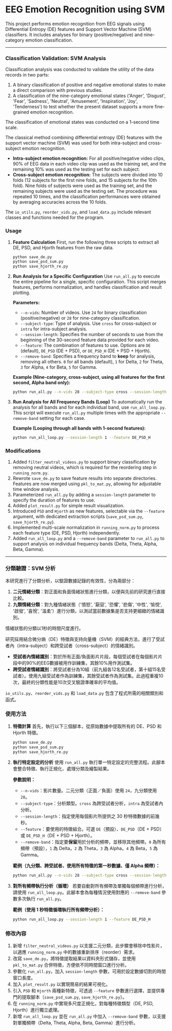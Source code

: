 # EEG Emotion Recognition using SVM

This project performs emotion recognition from EEG signals using Differential Entropy (DE) features and Support Vector Machine (SVM) classifiers. It includes analyses for binary (positive/negative) and nine-category emotion classification.

---

### Classification Validation: SVM Analysis

Classification analysis was conducted to validate the utility of the data records in two parts:
1.  A binary classification of positive and negative emotional states to make a direct comparison with previous studies.
2.  A classification of the nine-category emotional states ('Anger', 'Disgust', 'Fear', 'Sadness', 'Neutral', 'Amusement', 'Inspiration', 'Joy', 'Tenderness') to test whether the present dataset supports a more fine-grained emotion recognition.

The classification of emotional states was conducted on a 1-second time scale.

The classical method combining differential entropy (DE) features with the support vector machine (SVM) was used for both intra-subject and cross-subject emotion recognition.

*   **Intra-subject emotion recognition:** For all positive/negative video clips, 90% of EEG data in each video clip was used as the training set, and the remaining 10% was used as the testing set for each subject.
*   **Cross-subject emotion recognition:** The subjects were divided into 10 folds (12 subjects for the first nine folds, and 15 subjects for the 10th fold). Nine folds of subjects were used as the training set, and the remaining subjects were used as the testing set. The procedure was repeated 10 times, and the classification performances were obtained by averaging accuracies across the 10 folds.

The `io_utils.py`, `reorder_vids.py`, and `load_data.py` include relevant classes and functions needed for the program.

### Usage

1.  **Feature Calculation**
    First, run the following three scripts to extract all DE, PSD, and Hjorth features from the raw data.
    ```bash
    python save_de.py
    python save_psd_sum.py
    python save_hjorth_re.py
    ```

2.  **Run Analysis for a Specific Configuration**
    Use `run_all.py` to execute the entire pipeline for a single, specific configuration. This script merges features, performs normalization, and handles classification and result plotting.

    **Parameters:**
    *   `--n-vids`: Number of videos. Use `24` for binary classification (positive/negative) or `28` for nine-category classification.
    *   `--subject-type`: Type of analysis. Use `cross` for cross-subject or `intra` for intra-subject analysis.
    *   `--session-length`: Specifies the number of seconds to use from the beginning of the 30-second feature data provided for each video.
    *   `--feature`: The combination of features to use. Options are `DE` (default), `DE_PSD` (DE + PSD), or `DE_PSD_H` (DE + PSD + Hjorth).
    *   `--remove-band`: Specifies a frequency band to **keep** for analysis, removing all others. `0` for all bands (default), `1` for Delta, `2` for Theta, `3` for Alpha, `4` for Beta, `5` for Gamma.

    **Example (Nine-category, cross-subject, using all features for the first second, Alpha band only):**
    ```bash
    python run_all.py --n-vids 28 --subject-type cross --session-length 1 --feature DE_PSD_H --remove-band 3
    ```

3.  **Run Analysis for All Frequency Bands (Loop)**
    To automatically run the analysis for all bands and for each individual band, use `run_all_loop.py`. This script will execute `run_all.py` multiple times with the appropriate `--remove-band` setting for each case.

    **Example (Looping through all bands with 1-second features):**
    ```bash
    python run_all_loop.py --session-length 1 --feature DE_PSD_H
    ```

### Modifications

1.  Added `filter_neutral_videos.py` to support binary classification by removing neutral videos, which is required for the reordering step in `running_norm.py`.
2.  Rewrote `save_de.py` to save feature results into separate directories. Features are now merged using `pkl_to_mat.py`, allowing for adjustable time window analysis.
3.  Parameterized `run_all.py` by adding a `session-length` parameter to specify the duration of features to use.
4.  Added `plot_result.py` for simple result visualization.
5.  Introduced `PSD` and `Hjorth` as new features, selectable via the `--feature` argument, with dedicated extraction scripts (`save_psd_sum.py`, `save_hjorth_re.py`).
6.  Implemented multi-scale normalization in `running_norm.py` to process each feature type (DE, PSD, Hjorth) independently.
7.  Added `run_all_loop.py` and a `--remove-band` parameter to `run_all.py` to support analysis on individual frequency bands (Delta, Theta, Alpha, Beta, Gamma).

---

### 分類驗證：SVM 分析

本研究進行了分類分析，以驗證數據記錄的有效性，分為兩部分：
1.  **二元情緒分類**：對正面和負面情緒狀態進行分類，以便與先前的研究進行直接比較。
2.  **九類情緒分類**：對九種情緒狀態（'憤怒', '厭惡', '恐懼', '悲傷', '中性', '愉悅', '啟發', '喜悅', '溫柔'）進行分類，以測試當前數據集是否支持更細緻的情緒識別。

情緒狀態的分類以1秒的時間尺度進行。

研究採用結合微分熵（DE）特徵與支持向量機（SVM）的經典方法，進行了受試者內（intra-subject）和跨受試者（cross-subject）的情緒識別。

*   **受試者內情緒識別**：對於所有正面/負面影片片段，每個受試者在每個影片片段中的90%的EEG數據被用作訓練集，其餘10%用作測試集。
*   **跨受試者情緒識別**：將受試者分為10組（前九組各12名受試者，第十組15名受試者）。使用九組受試者作為訓練集，其餘受試者作為測試集。此過程重複10次，最終的分類性能是10次交叉驗證準確率的平均值。

`io_utils.py`、`reorder_vids.py` 和 `load_data.py` 包含了程式所需的相關類別和函式。

### 使用方法

1.  **特徵計算**
    首先，執行以下三個腳本，從原始數據中提取所有的 DE、PSD 和 Hjorth 特徵。
    ```bash
    python save_de.py
    python save_psd_sum.py
    python save_hjorth_re.py
    ```

2.  **執行特定設定的分析**
    使用 `run_all.py` 執行單一特定設定的完整流程。此腳本會整合特徵、執行正規化、處理分類及繪製結果。

    **參數說明：**
    *   `--n-vids`：影片數量。二元分類（正面／負面）使用 `24`，九分類使用 `28`。
    *   `--subject-type`：分析類型。`cross` 為跨受試者分析，`intra` 為受試者內分析。
    *   `--session-length`：指定使用每個影片所提供之 30 秒特徵數據的前幾秒。
    *   `--feature`：要使用的特徵組合。可選 `DE`（預設）、`DE_PSD`（DE + PSD）或 `DE_PSD_H`（DE + PSD + Hjorth）。
    *   `--remove-band`：指定要**保留**用於分析的頻帶，並移除其他頻帶。`0` 為所有頻帶（預設），`1` 為 Delta，`2` 為 Theta，`3` 為 Alpha，`4` 為 Beta，`5` 為 Gamma。

    **範例（九分類、跨受試者、使用所有特徵的第一秒數據、僅 Alpha 頻帶）：**
    ```bash
    python run_all.py --n-vids 28 --subject-type cross --session-length 1 --feature DE_PSD_H --remove-band 3
    ```

3.  **對所有頻帶執行分析（循環）**
    若要自動對所有頻帶及單獨每個頻帶進行分析，請使用 `run_all_loop.py`。此腳本會為每種情況使用對應的 `--remove-band` 參數多次執行 `run_all.py`。

    **範例（使用 1 秒特徵循環執行所有頻帶分析）：**
    ```bash
    python run_all_loop.py --session-length 1 --feature DE_PSD_H
    ```

### 修改內容

1.  新增 `filter_neutral_videos.py` 以支援二元分類，此步驟會移除中性影片，以適應 `running_norm.py` 中的數據重新排序（reorder）需求。
2.  改寫 `save_de.py`，將特徵提取結果以資料夾形式儲存，並使用 `pkl_to_mat.py` 合併特徵，方便依不同時間窗口進行分析。
3.  參數化 `run_all.py`，加入 `session-length` 參數，可用於設定數據切割的時間窗口長度。
4.  加入 `plot_result.py` 以實現簡易的結果可視化。
5.  引入 `PSD` 和 `Hjorth` 兩種新特徵，可透過 `--feature` 參數進行選擇，並提供專門的提取腳本（`save_psd_sum.py`, `save_hjorth_re.py`）。
6.  在 `running_norm.py` 中實現多尺度正規化，對每種特徵類型（DE, PSD, Hjorth）進行獨立處理。
7.  新增 `run_all_loop.py` 並在 `run_all.py` 中加入 `--remove-band` 參數，以支援對單獨頻帶（Delta, Theta, Alpha, Beta, Gamma）進行分析。

